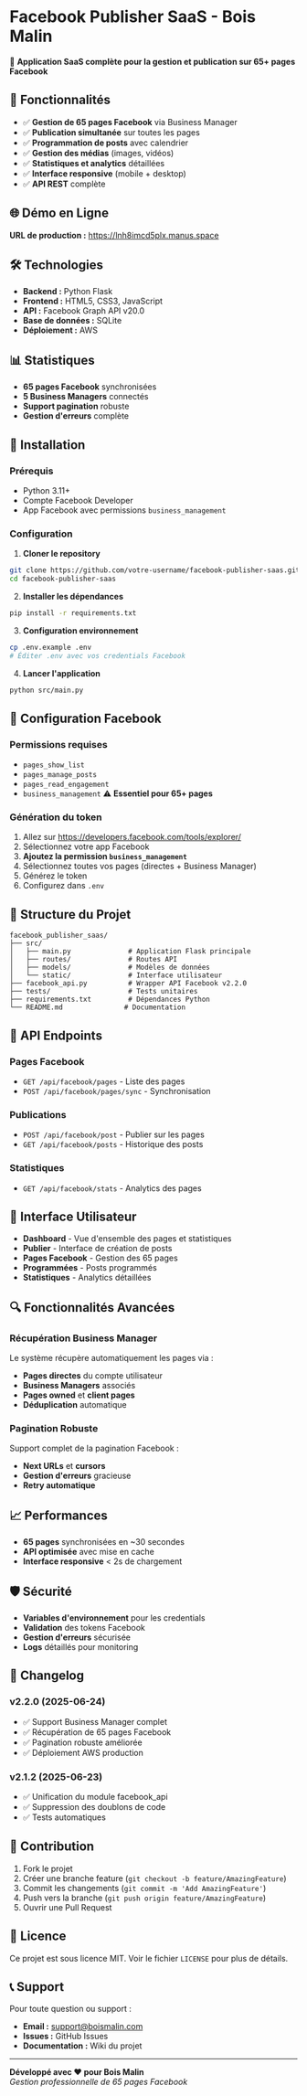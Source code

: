 # Facebook Publisher SaaS - Bois Malin

🚀 **Application SaaS complète pour la gestion et publication sur 65+ pages Facebook**

## 🎯 Fonctionnalités

- ✅ **Gestion de 65 pages Facebook** via Business Manager
- ✅ **Publication simultanée** sur toutes les pages
- ✅ **Programmation de posts** avec calendrier
- ✅ **Gestion des médias** (images, vidéos)
- ✅ **Statistiques et analytics** détaillées
- ✅ **Interface responsive** (mobile + desktop)
- ✅ **API REST** complète

## 🌐 Démo en Ligne

**URL de production :** https://lnh8imcd5plx.manus.space

## 🛠️ Technologies

- **Backend :** Python Flask
- **Frontend :** HTML5, CSS3, JavaScript
- **API :** Facebook Graph API v20.0
- **Base de données :** SQLite
- **Déploiement :** AWS

## 📊 Statistiques

- **65 pages Facebook** synchronisées
- **5 Business Managers** connectés
- **Support pagination** robuste
- **Gestion d'erreurs** complète

## 🚀 Installation

### Prérequis

- Python 3.11+
- Compte Facebook Developer
- App Facebook avec permissions `business_management`

### Configuration

1. **Cloner le repository**
```bash
git clone https://github.com/votre-username/facebook-publisher-saas.git
cd facebook-publisher-saas
```

2. **Installer les dépendances**
```bash
pip install -r requirements.txt
```

3. **Configuration environnement**
```bash
cp .env.example .env
# Éditer .env avec vos credentials Facebook
```

4. **Lancer l'application**
```bash
python src/main.py
```

## 🔧 Configuration Facebook

### Permissions requises

- `pages_show_list`
- `pages_manage_posts`
- `pages_read_engagement`
- `business_management` ⚠️ **Essentiel pour 65+ pages**

### Génération du token

1. Allez sur https://developers.facebook.com/tools/explorer/
2. Sélectionnez votre app Facebook
3. **Ajoutez la permission `business_management`**
4. Sélectionnez toutes vos pages (directes + Business Manager)
5. Générez le token
6. Configurez dans `.env`

## 📁 Structure du Projet

```
facebook_publisher_saas/
├── src/
│   ├── main.py              # Application Flask principale
│   ├── routes/              # Routes API
│   ├── models/              # Modèles de données
│   └── static/              # Interface utilisateur
├── facebook_api.py          # Wrapper API Facebook v2.2.0
├── tests/                   # Tests unitaires
├── requirements.txt         # Dépendances Python
└── README.md               # Documentation
```

## 🔄 API Endpoints

### Pages Facebook
- `GET /api/facebook/pages` - Liste des pages
- `POST /api/facebook/pages/sync` - Synchronisation

### Publications
- `POST /api/facebook/post` - Publier sur les pages
- `GET /api/facebook/posts` - Historique des posts

### Statistiques
- `GET /api/facebook/stats` - Analytics des pages

## 🎨 Interface Utilisateur

- **Dashboard** - Vue d'ensemble des pages et statistiques
- **Publier** - Interface de création de posts
- **Pages Facebook** - Gestion des 65 pages
- **Programmées** - Posts programmés
- **Statistiques** - Analytics détaillées

## 🔍 Fonctionnalités Avancées

### Récupération Business Manager

Le système récupère automatiquement les pages via :
- **Pages directes** du compte utilisateur
- **Business Managers** associés
- **Pages owned** et **client pages**
- **Déduplication** automatique

### Pagination Robuste

Support complet de la pagination Facebook :
- **Next URLs** et **cursors**
- **Gestion d'erreurs** gracieuse
- **Retry automatique**

## 📈 Performances

- **65 pages** synchronisées en ~30 secondes
- **API optimisée** avec mise en cache
- **Interface responsive** < 2s de chargement

## 🛡️ Sécurité

- **Variables d'environnement** pour les credentials
- **Validation** des tokens Facebook
- **Gestion d'erreurs** sécurisée
- **Logs** détaillés pour monitoring

## 📝 Changelog

### v2.2.0 (2025-06-24)
- ✅ Support Business Manager complet
- ✅ Récupération de 65 pages Facebook
- ✅ Pagination robuste améliorée
- ✅ Déploiement AWS production

### v2.1.2 (2025-06-23)
- ✅ Unification du module facebook_api
- ✅ Suppression des doublons de code
- ✅ Tests automatiques

## 🤝 Contribution

1. Fork le projet
2. Créer une branche feature (`git checkout -b feature/AmazingFeature`)
3. Commit les changements (`git commit -m 'Add AmazingFeature'`)
4. Push vers la branche (`git push origin feature/AmazingFeature`)
5. Ouvrir une Pull Request

## 📄 Licence

Ce projet est sous licence MIT. Voir le fichier `LICENSE` pour plus de détails.

## 📞 Support

Pour toute question ou support :
- **Email :** support@boismalin.com
- **Issues :** GitHub Issues
- **Documentation :** Wiki du projet

---

**Développé avec ❤️ pour Bois Malin**  
*Gestion professionnelle de 65 pages Facebook*

